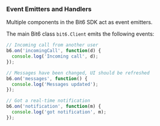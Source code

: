 ### Event Emitters and Handlers

Multiple components in the Bit6 SDK act as event emitters.

The main Bit6 class `bit6.Client` emits the following events:

```js
// Incoming call from another user
b6.on('incomingCall', function(d) {
  console.log('Incoming call', d);
});

// Messages have been changed, UI should be refreshed
b6.on('messages', function() {
  console.log('Messages updated');
});

// Got a real-time notification
b6.on('notification', function(m) {
  console.log('got notification', m);
});

```
